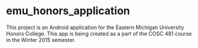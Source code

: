 # emu_honors_application
This project is an Android application for the Eastern Michigan University Honors College. This app is being created as a part of the COSC 481 course in the Winter 2015 semester.
